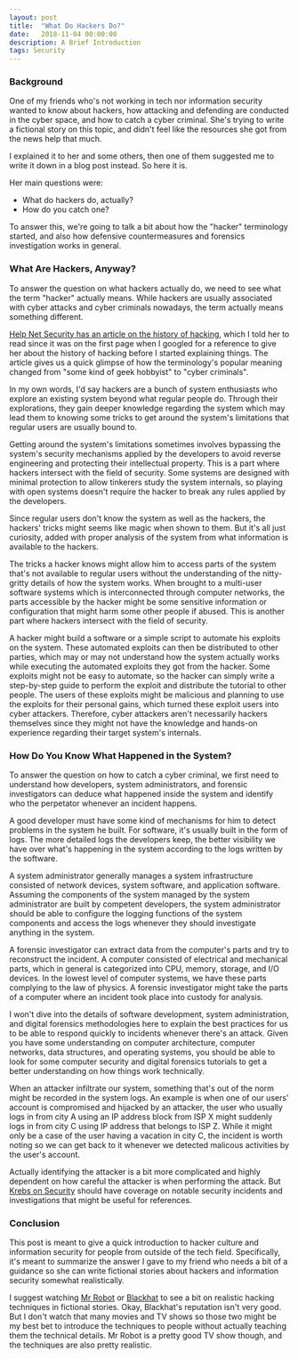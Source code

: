 ```yaml
---
layout: post
title:  "What Do Hackers Do?"
date:   2018-11-04 00:00:00
description: A Brief Introduction
tags: Security
---
```


### Background

One of my friends who's not working in tech nor information security wanted to know about hackers, how attacking and defending are conducted in the cyber space, and how to catch a cyber criminal. She's trying to write a fictional story on this topic, and didn't feel like the resources she got from the news help that much.

I explained it to her and some others, then one of them suggested me to write it down in a blog post instead. So here it is.

Her main questions were:

- What do hackers do, actually?
- How do you catch one?

To answer this, we're going to talk a bit about how the "hacker" terminology started, and also how defensive countermeasures and forensics investigation works in general.

### What Are Hackers, Anyway?

To answer the question on what hackers actually do, we need to see what the term "hacker" actually means. While hackers are usually associated with cyber attacks and cyber criminals nowadays, the term actually means something different.

[Help Net Security has an article on the history of hacking](https://www.helpnetsecurity.com/2002/04/08/the-history-of-hacking/), which I told her to read since it was on the first page when I googled for a reference to give her about the history of hacking before I started explaining things. The article gives us a quick glimpse of how the terminology's popular meaning changed from "some kind of geek hobbyist" to "cyber criminals".

In my own words, I'd say hackers are a bunch of system enthusiasts who explore an existing system beyond what regular people do. Through their explorations, they gain deeper knowledge regarding the system which may lead them to knowing some tricks to get around the system's limitations that regular users are usually bound to.

Getting around the system's limitations sometimes involves bypassing the system's security mechanisms applied by the developers to avoid reverse engineering and protecting their intellectual property. This is a part where hackers intersect with the field of security. Some systems are designed with minimal protection to allow tinkerers study the system internals, so playing with open systems doesn't require the hacker to break any rules applied by the developers.

Since regular users don't know the system as well as the hackers, the hackers' tricks might seems like magic when shown to them. But it's all just curiosity, added with proper analysis of the system from what information is available to the hackers.

The tricks a hacker knows might allow him to access parts of the system that's not available to regular users without the understanding of the nitty-gritty details of how the system works. When brought to a multi-user software systems which is interconnected through computer networks, the parts accessible by the hacker might be some sensitive information or configuration that might harm some other people if abused. This is another part where hackers intersect with the field of security.

A hacker might build a software or a simple script to automate his exploits on the system. These automated exploits can then be distributed to other parties, which may or may not understand how the system actually works while executing the automated exploits they got from the hacker. Some exploits might not be easy to automate, so the hacker can simply write a step-by-step guide to perform the exploit and distribute the tutorial to other people. The users of these exploits might be malicious and planning to use the exploits for their personal gains, which turned these exploit users into cyber attackers. Therefore, cyber attackers aren't necessarily hackers themselves since they might not have the knowledge and hands-on experience regarding their target system's internals.

### How Do You Know What Happened in the System?

To answer the question on how to catch a cyber criminal, we first need to understand how developers, system administrators, and forensic investigators can deduce what happened inside the system and identify who the perpetator whenever an incident happens.

A good developer must have some kind of mechanisms for him to detect problems in the system he built. For software, it's usually built in the form of logs. The more detailed logs the developers keep, the better visibility we have over what's happening in the system according to the logs written by the software.

A system administrator generally manages a system infrastructure consisted of network devices, system software, and application software. Assuming the components of the system managed by the system administrator are built by competent developers, the system administrator should be able to configure the logging functions of the system components and access the logs whenever they should investigate anything in the system.

A forensic investigator can extract data from the computer's parts and try to reconstruct the incident. A computer consisted of electrical and mechanical parts, which in general is categorized into CPU, memory, storage, and I/O devices. In the lowest level of computer systems, we have these parts complying to the law of physics. A forensic investigator might take the parts of a computer where an incident took place into custody for analysis.

I won't dive into the details of software development, system administration, and digital forensics methodologies here to explain the best practices for us to be able to respond quickly to incidents whenever there's an attack. Given you have some understanding on computer architecture, computer networks, data structures, and operating systems, you should be able to look for some computer security and digital forensics tutorials to get a better understanding on how things work technically.

When an attacker infiltrate our system, something that's out of the norm might be recorded in the system logs. An example is when one of our users' account is compromised and hijacked by an attacker, the user who usually logs in from city A using an IP address block from ISP X might suddenly logs in from city C using IP address that belongs to ISP Z. While it might only be a case of the user having a vacation in city C, the incident is worth noting so we can get back to it whenever we detected malicous activities by the user's account.

Actually identifying the attacker is a bit more complicated and highly dependent on how careful the attacker is when performing the attack. But [Krebs on Security](https://krebsonsecurity.com/) should have coverage on notable security incidents and investigations that might be useful for references.

### Conclusion

This post is meant to give a quick introduction to hacker culture and information security for people from outside of the tech field. Specifically, it's meant to summarize the answer I gave to my friend who needs a bit of a guidance so she can write fictional stories about hackers and information security somewhat realistically.

I suggest watching [Mr Robot](https://www.imdb.com/title/tt4158110/) or [Blackhat](https://www.imdb.com/title/tt2717822/) to see a bit on realistic hacking techniques in fictional stories. Okay, Blackhat's reputation isn't very good. But I don't watch that many movies and TV shows so those two might be my best bet to introduce the techniques to people without actually teaching them the technical details. Mr Robot is a pretty good TV show though, and the techniques are also pretty realistic.